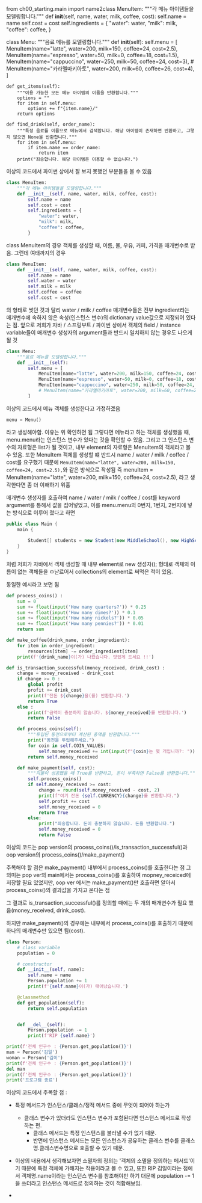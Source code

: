 from ch00_starting.main import name2class MenuItem:
    """각 메뉴 아이템들을 모델링합니다."""
    def __init__(self, name, water, milk, coffee, cost):
        self.name = name
        self.cost = cost
        self.ingredients = {
            "water": water,
            "milk": milk,
            "coffee": coffee,
        }


class Menu:
    """음료 메뉴를 모델링합니다."""
    def __init__(self):
        self.menu = [
            MenuItem(name="latte", water=200, milk=150, coffee=24, cost=2.5),
            MenuItem(name="espresso", water=50, milk=0, coffee=18, cost=1.5),
            MenuItem(name="cappuccino", water=250, milk=50, coffee=24, cost=3),
            # MenuItem(name="카라멜마키아토", water=200, milk=60, coffee=26, cost=4),
        ]

    def get_items(self):
        """이용 가능한 모든 메뉴 아이템의 이름을 반환합니다."""
        options = ""
        for item in self.menu:
            options += f"{item.name}/"
        return options

    def find_drink(self, order_name):
        """특정 음료를 이름으로 메뉴에서 검색합니다. 해당 아이템이 존재하면 반환하고, 그렇지 않으면 None을 반환합니다."""
        for item in self.menu:
            if item.name == order_name:
                return item
        print("죄송합니다. 해당 아이템은 이용할 수 없습니다.")

이상의 코드에서 파이썬 상에서 잘 보지 못했던 부분들을 볼 수 있음
```python
class MenuItem:
    """각 메뉴 아이템들을 모델링합니다."""
    def __init__(self, name, water, milk, coffee, cost):
        self.name = name
        self.cost = cost
        self.ingredients = {
            "water": water,
            "milk": milk,
            "coffee": coffee,
        }
```
class MenuItem의 경우 객체를 생성할 때, 이름, 물, 우유, 커피, 가격을 매개변수로 받음. 그런데 여태까지의 경우
```python
class MenuItem:
    def __init__(self, name, water, milk, coffee, cost):
        self.name = name
        self.water = water
        self.milk = milk
        self.coffee = coffee
        self.cost = cost
```
의 형태로 썻던 것과 달리 water / milk / coffee 매개변수들은 전부 ingredient라는 매개변수에 속하지 않은 속성(인스턴스 변수)의 dictionary value값으로 지정되어 있다는 점. 앞으로 저희가 자바 / 스프링부트 / 파이썬 상에서 객체의 field / instance variable들이 매개변수 생성자의 argument들과 반드시 일치하지 않는 경우도 나오게 될 것

```python
class Menu:
    """음료 메뉴를 모델링합니다."""
    def __init__(self):
        self.menu = [
            MenuItem(name="latte", water=200, milk=150, coffee=24, cost=2.5),
            MenuItem(name="espresso", water=50, milk=0, coffee=18, cost=1.5),
            MenuItem(name="cappuccino", water=250, milk=50, coffee=24, cost=3),
            # MenuItem(name="카라멜마키아토", water=200, milk=60, coffee=26, cost=4),
        ]
```
이상의 코드에서 메뉴 객체를 생성한다고 가정하겠음
```python
menu = Menu()
```
라고 생성해야함. 이유는 위 확인하면 됨
그렇다면 메뉴라고 하는 객체를 생성했을 때, menu.menu라는 인스턴스 변수가 있다는 것을 확인할 수 있음.
그리고 그 인스턴스 변수의 자료형은 list가 될 것이고, 내부 element의 자료형은 MenuItem의 객체라고 볼 수 있음.
또한 MenuItem 객체를 생성할 떄 반드시 name / water / milk / coffee / cost를 요구했기 때문에
`MenuItem(name="latte", water=200, milk=150, coffee=24, cost=2.5),`와 같은 방식으로 작성됨
즉 menuItem = MenuItem(name="latte", water=200, milk=150, coffee=24, cost=2.5), 라고 생각한다면 좀 더 이해하기 위훔

매개변수 생성자를 호출하여 name / water / milk / coffee / cost를 keyword argument를 통해서 값을 집어넣었고, 이를 menu.menu의 0번지, 1번지, 2번지에 넣는 방식으로 이루어 졌다고 하면
```java
public class Main {
    main {
    
        Student[] students = new Student(new MiddleSchool(), new HighSchool()) 
    }
}
```
처럼 저희가 자바에서 객체 생성할 때 내부 element로 new 생성자(); 형태로 객체의 이름이 없는 객체들을 ㅁ낟르어서 collections의 element로 써먹은 적이 있음.

동일한 예시라고 보면 됨


```python
def process_coins() :
    sum = 0
    sum += float(input('How many quarters?')) * 0.25
    sum += float(input('How many dimes?')) * 0.1
    sum += float(input('How many nickels?')) * 0.05
    sum += float(input('How many pennies?')) * 0.01
    return sum

def make_coffee(drink_name, order_ingredient):
    for item in order_ingredient:
        resources[item] -= order_ingredient[item]
    print(f'{drink_name}이(가) 나왔습니다. 맛있게 드세요 !!')

def is_transaction_successful(money_received, drink_cost) :
    change = money_received - drink_cost
    if change >= 0 :
        global profit
        profit += drink_cost
        print(f'잔돈 ${change}을(를) 반환합니다.')
        return True
    else :
        print(f'금액이 충분하지 않습니다. ${money_received}를 반환합니다.')
        return False

    def process_coins(self):
        """투입된 동전으로부터 계산된 총액을 반환합니다."""
        print("동전을 투입해주세요.")
        for coin in self.COIN_VALUES:
            self.money_received += int(input(f"{coin}는 몇 개입니까?: ")) * self.COIN_VALUES[coin]
        return self.money_received

    def make_payment(self, cost):
        """지불이 성공했을 때 True를 반환하고, 돈이 부족하면 False를 반환합니다."""
        self.process_coins()
        if self.money_received >= cost:
            change = round(self.money_received - cost, 2)
            print(f"여기 잔돈 {self.CURRENCY}{change}를 반환합니다.")
            self.profit += cost
            self.money_received = 0
            return True
        else:
            print("죄송합니다. 돈이 충분하지 않습니다. 돈을 반환합니다.")
            self.money_received = 0
            return False
```
이상의 코드는 pop version의 process_coins()/is_transaction_successful()과 oop version의 process_coins()/make_payment()

주목해야 할 점은 make_payment() 내부에서 process_coins()를 호출한다는 점
그 의미는 pop ver의 main에서는 process_coins()를 호출하여 mopney_receiced에 저장할 필요 있었지만, oop ver 에서는 make_payment()만 호출하면 알아서 process_coins()의 결과값을 가지고 온다는 점

그 결과로 is_transaction_successful()를 정의할 때에는 두 개의 매개변수가 필요 했음(money_received, drink_cost).

하지만 make_payment()의 경우에는 내부에서 process_coins()를 호출하기 때문에 하나의 매개변수만 있으면 됨(cost).

```python
class Person:
    # class variable
    population = 0

    # constructor
    def __init__(self, name):
        self.name = name
        Person.population += 1
        print(f'{self.name}이(가) 태어났습니다.')

    @classmethod
    def get_population(self):
        return self.population


    def __del__(self):
        Person.population -= 1
        print(f'RIP {self.name}')

print(f'전체 인구수 : {Person.get_population()}')
man = Person('김일')
woman = Person('김이')
print(f'전체 인구수 : {Person.get_population()}')
del man
print(f'전체 인구수 : {Person.get_population()}')
print('프로그램 종료')
```
이상의 코드에서 주목할 점 :
- 특정 메서드가 인스턴스/클래스/정적 메서드 중에 무엇이 되어야 하는가
  - 클래스 변수가 있더라도 인스턴스 변수가 포함된다면 인스턴스 메서드로 작성하는 편.
    - 클래스 메서드는 특정 인스턴스를 불러낼 수가 없기 때문.
    - 반면에 인스턴스 메서드는 모든 인스턴스가 공유하는 클래스 변수를 클래스명.클래스변수명으로 호출할 수 있기 때문.

- 이상의 내용에서 생각해보자면 소멸자의 정의는 '객체의 소멸을 정의하는 메서드'이기 때문에 특정 객체에 가해지는 작용이라고 볼 수 있고, 또한 RIP 김일이라는 점에서 객체명.name이라는 인스턴스 변수를 참조해야만 하기 대문에 population -= 1을 쓰더라고 인스턴스 메서드로 정의하는 것이 적합해보임.
- 